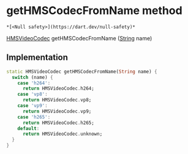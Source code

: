 


# getHMSCodecFromName method




    *[<Null safety>](https://dart.dev/null-safety)*




[HMSVideoCodec](../../enum_hms_video_codec/HMSVideoCodec-class.md) getHMSCodecFromName
([String](https://api.flutter.dev/flutter/dart-core/String-class.html) name)








## Implementation

```dart
static HMSVideoCodec getHMSCodecFromName(String name) {
  switch (name) {
    case 'h264':
      return HMSVideoCodec.h264;
    case 'vp8':
      return HMSVideoCodec.vp8;
    case 'vp9':
      return HMSVideoCodec.vp9;
    case 'h265':
      return HMSVideoCodec.h265;
    default:
      return HMSVideoCodec.unknown;
  }
}
```







